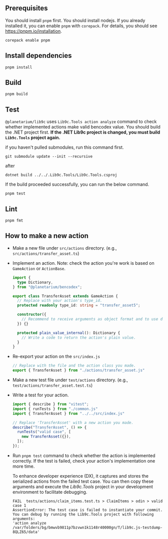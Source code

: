 ## Prerequisites

You should install `pnpm` first. You should install nodejs. If you already installed it, you can enable `pnpm` with `corepack`. For details, you should see https://pnpm.io/installation.

```
corepack enable pnpm
```

## Install dependencies

```
pnpm install
```

## Build

```
pnpm build
```

## Test

`@planetarium/lib9c` uses `Lib9c.Tools action analyze` command to check whether implemented actions make valid bencodex value. You should build the .NET project first. **If the .NET Lib9c project is changed, you must build `Lib9c.Tools` project again.**

if you haven't pulled submodules, run this command first.

```
git submodule update --init --recursive
```
after

```
dotnet build ../../.Lib9c.Tools/Lib9c.Tools.csproj
```

If the build proceeded successfully, you can run the below command.

```
pnpm test
```

## Lint

```
pnpm fmt
```

## How to make a new action

- Make a new file under `src/actions` directory. (e.g., `src/actions/transfer_asset.ts`)
- Implement an action. Note: check the action you're work is based on `GameAction` or `ActionBase`.
  ```typescript
  import {
    type Dictionary,
  } from "@planetarium/bencodex";

  export class TransferAsset extends GameAction {
    // Replace with your action's type_id.
    protected readonly type_id: string = "transfer_asset5";

    constructor({
      // Recommend to receive arguments as object format and to use destructuring assignment.
    }) {}

    protected plain_value_internal(): Dictionary {
      // Write a code to return the action's plain value.
    }
  }
  ```
- Re-export your action on the `src/index.js`
  ```typescript
  // Replace with the file and the action class you made.
  export { TransferAsset } from "./actions/transfer_asset.js"
  ```
- Make a new test file under `test/actions` directory. (e.g., `test/actions/transfer_asset.test.ts`)
- Write a test for your action.
  ```typescript
  import { describe } from "vitest";
  import { runTests } from "./common.js"
  import { TransferAsset } from "../../src/index.js"

  // Replace 'TransferAsset' with a new action you made.
  describe("TransferAsset", () => {
    runTests("valid case", [
      new TransferAsset({}),
    ]);
  });
  ```
- Run `pnpm test` command to check whether the action is implemented correctly. If the test is failed, check your action's implementation one more time.

  To enhance developer experience (DX), it captures and stores the serialized actions from the failed test case. You can then copy these arguments and execute the *Lib9c.Tools* project in your development environment to facilitate debugging.
  ```
  FAIL  tests/actions/claim_items.test.ts > ClaimItems > odin > valid case 1
  AssertionError: The test case is failed to instantiate your commit.
  You can debug by running the Lib9c.Tools project with following arguments:
  'action analyze /var/folders/bg/bmwvb9811p7bzvwn1k1148r40000gn/T/lib9c.js-testdump-8QLZ65/data'
  ```
